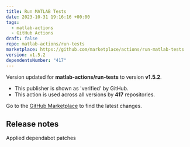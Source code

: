 ```yaml
---
title: Run MATLAB Tests
date: 2023-10-31 19:16:16 +00:00
tags:
  - matlab-actions
  - GitHub Actions
draft: false
repo: matlab-actions/run-tests
marketplace: https://github.com/marketplace/actions/run-matlab-tests
version: v1.5.2
dependentsNumber: "417"
---
```



Version updated for **matlab-actions/run-tests** to version **v1.5.2**.
- This publisher is shown as 'verified' by GitHub.
- This action is used across all versions by **417** repositories.

Go to the [GitHub Marketplace](https://github.com/marketplace/actions/run-matlab-tests) to find the latest changes.

## Release notes

Applied dependabot patches
